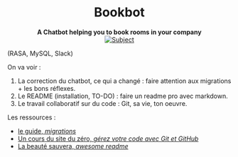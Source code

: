 <h1 align="center"> Bookbot</h1> 
<div align="center">
  <strong>A Chatbot helping you to book rooms in your company</strong>
</div>

<div align="center">
  <!-- Subject -->
  <a href="https://nodejs.org/api/documentation.html#documentation_stability_index">
    <img src="https://img.shields.io/badge/subject-awesome-green.svg"
      alt="Subject" />
  </a>
</div>


(RASA, MySQL, Slack)

On va voir :

 1. La correction du chatbot, ce qui a changé : faire attention aux migrations + les bons réflexes.
 2. Le README (installation, TO-DO) : faire un readme pro avec markdown.
 3. Le travail collaboratif sur du code : Git, sa vie, ton oeuvre.

 Les ressources : 
  - [le guide, _migrations_](https://rasa.com/docs/core/migrations/)
  - [Un cours du site du zéro, _gérez votre code avec Git et GitHub_](https://openclassrooms.com/en/courses/2342361-gerez-votre-code-avec-git-et-github)
  - [La beauté sauvera, _awesome readme_](https://github.com/matiassingers/awesome-readme)